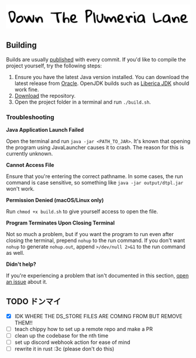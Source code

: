![# Down The Plumeria Lane](resources/images/misc/header.png)

## Building

Builds are usually [published](https://github.com/twofacedflora/Down-The-Plumeria-Lane/releases) with every commit. If you'd like to compile the project yourself, try the following steps:

1. Ensure you have the latest Java version installed. You can download the latest release from [Oracle](https://www.oracle.com/java/technologies/downloads/). OpenJDK builds such as [Liberica JDK](https://bell-sw.com/pages/downloads/) should work fine.
2. [Download](https://github.com/Anuken/Mindustry/archive/refs/heads/master.zip) the repository.
3. Open the project folder in a terminal and run `./build.sh`.

### Troubleshooting

**Java Application Launch Failed**

Open the terminal and run `java -jar <PATH_TO_JAR>`. It's known that opening the program using JavaLauncher causes it to crash. The reason for this is currently unknown.

**Cannot Access File**

Ensure that you're entering the correct pathname. In some cases, the run command is case sensitive, so something like `java -jar output/dtpl.jar` won't work.

**Permission Denied (macOS/Linux only)**

Run `chmod +x build.sh` to give yourself access to open the file.

**Program Terminates Upon Closing Terminal**

Not so much a problem, but if you want the program to run even after closing the terminal, prepend `nohup` to the run command. If you don't want `nohup` to generate `nohup.out`, append `>/dev/null 2>&1` to the run command as well.

**Didn't help?**

If you're experiencing a problem that isn't documented in this section, [open an issue](https://github.com/twofacedflora/Down-The-Plumeria-Lane/issues/new) about it.

## TODO ドンマイ

- [x] IDK WHERE THE DS_STORE FILES ARE COMING FROM BUT REMOVE THEM!!
- [ ] teach chippy how to set up a remote repo and make a PR
- [ ] clean up the codebase for the nth time
- [ ] set up discord webhook action for ease of mind
- [ ] rewrite it in rust :3c (please don't do this)

